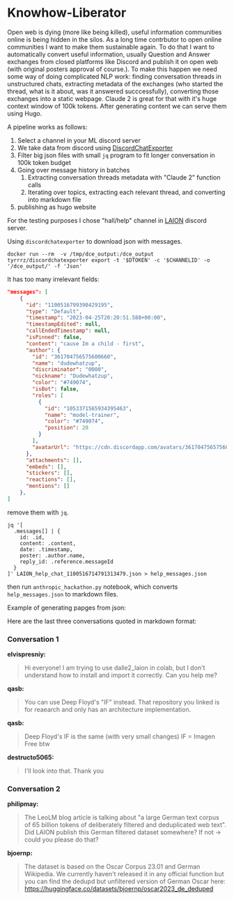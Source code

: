 # Knowhow-Liberator

Open web is dying (more like being killed), useful information communities online is being hidden in the silos. As a long time contrbutor to open online communities I want to make them sustainable again. To do that I want to automatically convert useful information, usually Question and Answer exchanges from closed platforms like Discord and publish it on open web (with original posters approval of course.). 
To make this happen we need some way of doing complicated NLP work: finding conversation threads in unstructured chats, extracting metadata of the exchanges (who started the thread, what is it about, was it answered succcessfully), converting those exchanges into a static webpage. Claude 2 is great for that with it's huge context window of 100k tokens. After generating content we can serve them using Hugo.

A pipeline works as follows:

1. Select a channel in your ML discord server
2. We take data from discord using [DiscordChatExporter](https://github.com/Tyrrrz/DiscordChatExporter)
3. Filter big json files with small `jq` program to fit longer conversation in 100k token budget
4. Going over message history in batches
    1. Extracting conversation threads metadata with "Claude 2" function calls
    2. Iterating over topics, extracting each relevant thread, and converting into markdown file
5. publishing as hugo website


For the testing purposes I chose "hall/help" channel in [LAION](https://laion.ai/) discord server.


Using `discordchatexporter` to download json with messages.

```commandline
docker run --rm  -v /tmp/dce_output:/dce_output tyrrrz/discordchatexporter export -t '$DTOKEN' -c '$CHANNELID' -o '/dce_output/' -f 'Json'
```

It has too many irrelevant fields:

```json
"messages": [
    {
      "id": "1100516799390429195",
      "type": "Default",
      "timestamp": "2023-04-25T20:20:51.588+00:00",
      "timestampEdited": null,
      "callEndedTimestamp": null,
      "isPinned": false,
      "content": "cause Im a child - first",
      "author": {
        "id": "361704756575600660",
        "name": "dudewhatzup",
        "discriminator": "0000",
        "nickname": "Dudewhatzup",
        "color": "#749074",
        "isBot": false,
        "roles": [
          {
            "id": "1053371565934395463",
            "name": "model-trainer",
            "color": "#749074",
            "position": 20
          }
        ],
        "avatarUrl": "https://cdn.discordapp.com/avatars/361704756575600660/7bbc6b3a6d83e186663a6b10e46e1c20.png?size=512"
      },
      "attachments": [],
      "embeds": [],
      "stickers": [],
      "reactions": [],
      "mentions": []
    },
]
```

remove them with `jq`.

```commandline
jq '[                  
  .messages[] | {
    id: .id,
    content: .content,
    date: .timestamp,
    poster: .author.name,
    reply_id: .reference.messageId
  }
]' LAION_help_chat_1100516714791313479.json > help_messages.json
```

then run `anthropic_hackathon.py` notebook, which converts `help_messages.json` to markdown files. 


Example of generating papges from json: 



Here are the last three conversations quoted in markdown format:

### Conversation 1

**elvispresniy:**
> Hi everyone! I am trying to use dalle2_laion in colab, but I don't understand how to install and import it correctly. Can you help me?

**qasb:**
> You can use Deep Floyd's "IF" instead. That repository you linked is for reaearch and only has an architecture implementation.

**qasb:**
> Deep Floyd's IF is the same (with very small changes)
IF = Imagen Free btw

**destructo5065:** 
> I'll look into that. Thank you

### Conversation 2

**philipmay:**
> The LeoLM blog article is talking about "a large German text corpus of 65 billion tokens of deliberately filtered and deduplicated web text".
Did LAION publish this German filtered dataset somewhere?
If not -> could you please do that?

**bjoernp:**
> The dataset is based on the Oscar Corpus 23.01 and German Wikipedia. We currently haven't released it in any official function but you can find the dedupd but unfiltered version of German Oscar here: https://huggingface.co/datasets/bjoernp/oscar2023_de_deduped
